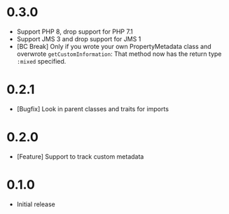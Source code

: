 # 0.3.0

* Support PHP 8, drop support for PHP 7.1
* Support JMS 3 and drop support for JMS 1
* [BC Break] Only if you wrote your own PropertyMetadata class and overwrote `getCustomInformation`: That method now has the return type `:mixed` specified.

# 0.2.1

* [Bugfix] Look in parent classes and traits for imports

# 0.2.0

* [Feature] Support to track custom metadata

# 0.1.0

* Initial release
